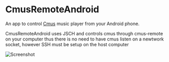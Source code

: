 # CmusRemoteAndroid

An app to control <a href="https://cmus.github.io/">Cmus</a> music player from your Android phone.

CmusRemoteAndroid uses JSCH and controls cmus through cmus-remote on your computer thus there is no need to have cmus listen on a newtwork socket, however SSH must be setup on the host computer

![Screenshot](http://i.imgur.com/0QEKJqI.png)
